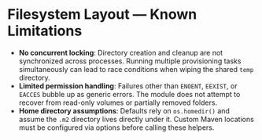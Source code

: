 # Filesystem Layout — Known Limitations

- **No concurrent locking**: Directory creation and cleanup are not synchronized across processes. Running multiple provisioning tasks simultaneously can lead to race conditions when wiping the shared `temp` directory.
- **Limited permission handling**: Failures other than `ENOENT`, `EEXIST`, or `EACCES` bubble up as generic errors. The module does not attempt to recover from read-only volumes or partially removed folders.
- **Home directory assumptions**: Defaults rely on `os.homedir()` and assume the `.m2` directory lives directly under it. Custom Maven locations must be configured via options before calling these helpers.
